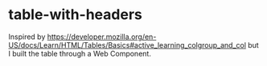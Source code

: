 # table-with-headers
Inspired by https://developer.mozilla.org/en-US/docs/Learn/HTML/Tables/Basics#active_learning_colgroup_and_col but I built the table through a Web Component. 
